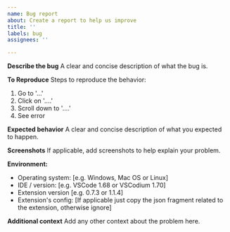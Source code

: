 ```yaml
---
name: Bug report
about: Create a report to help us improve
title: ''
labels: bug
assignees: ''

---
```


**Describe the bug**
A clear and concise description of what the bug is.

**To Reproduce**
Steps to reproduce the behavior:
1. Go to '...'
2. Click on '....'
3. Scroll down to '....'
4. See error

**Expected behavior**
A clear and concise description of what you expected to happen.

**Screenshots**
If applicable, add screenshots to help explain your problem.

**Environment:**
 - Operating system: [e.g. Windows, Mac OS or Linux]
 - IDE / version: [e.g. VSCode 1.68 or VSCodium 1.70]
 - Extension version [e.g. 0.7.3 or 1.1.4]
 - Extension's config: [If applicable just copy the json fragment related to the extension, otherwise ignore]

**Additional context**
Add any other context about the problem here.
